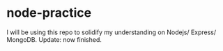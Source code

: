 # node-practice
I will be using this repo to solidify my understanding on Nodejs/ Express/ MongoDB. Update: now finished.
